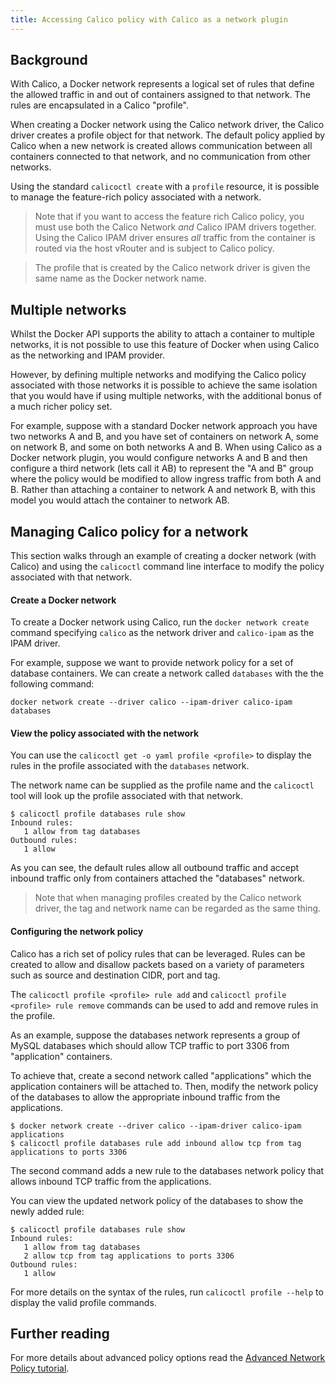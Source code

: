 ```yaml
---
title: Accessing Calico policy with Calico as a network plugin
---
```



## Background

With Calico, a Docker network represents a logical set of rules that define the 
allowed traffic in and out of containers assigned to that network.  The rules
are encapsulated in a Calico "profile".

When creating a Docker network using the Calico network driver, the Calico 
driver creates a profile object for that network.  The default policy applied 
by Calico when a new network is created allows communication between all 
containers connected to that network, and no communication from other networks.

Using the standard `calicoctl create` with a `profile` resource, it is possible to 
manage the feature-rich policy associated with a network.

> Note that if you want to access the feature rich Calico policy, you must use
> both the Calico Network _and_ Calico IPAM drivers together.  Using the Calico
> IPAM driver ensures _all_ traffic from the container is routed via the host
> vRouter and is subject to Calico policy.

> The profile that is created by the Calico network driver is given the same 
> name as the Docker network name.

## Multiple networks

Whilst the Docker API supports the ability to attach a container to multiple
networks, it is not possible to use this feature of Docker when using Calico
as the networking and IPAM provider.

However, by defining multiple networks and modifying the Calico policy 
associated with those networks it is possible to achieve the same isolation 
that you would have if using multiple networks, with the additional bonus of a
much richer policy set.

For example, suppose with a standard Docker network approach you have two 
networks A and B, and you have set of containers on network A, some on network
B, and some on both networks A and B.  When using Calico as a Docker network
plugin, you would configure networks A and B and then configure a third network
(lets call it AB) to represent the "A and B" group where the policy would be
modified to allow ingress traffic from both A and B.  Rather than attaching a
container to network A and network B, with this model you would attach the 
container to network AB.

## Managing Calico policy for a network

This section walks through an example of creating a docker network (with
Calico) and using the `calicoctl` command line interface to modify the policy
associated with that network.

#### Create a Docker network

To create a Docker network using Calico, run the `docker network create`
command specifying `calico` as the network driver and `calico-ipam` as the IPAM driver.

For example, suppose we want to provide network policy for a set of database
containers.  We can create a network called `databases` with the the following
command:

```
docker network create --driver calico --ipam-driver calico-ipam databases 
```

#### View the policy associated with the network

You can use the `calicoctl get -o yaml profile <profile>` to display the
rules in the profile associated with the `databases` network.

The network name can be supplied as the profile name and the `calicoctl` tool
will look up the profile associated with that network.

```
$ calicoctl profile databases rule show
Inbound rules:
   1 allow from tag databases
Outbound rules:
   1 allow
```

As you can see, the default rules allow all outbound traffic and accept inbound
traffic only from containers attached the "databases" network.

> Note that when managing profiles created by the Calico network driver, the
> tag and network name can be regarded as the same thing.

#### Configuring the network policy

Calico has a rich set of policy rules that can be leveraged.  Rules can be
created to allow and disallow packets based on a variety of parameters such
as source and destination CIDR, port and tag.

The `calicoctl profile <profile> rule add` and `calicoctl profile <profile> rule remove`
commands can be used to add and remove rules in the profile.
  
As an example, suppose the databases network represents a group of MySQL
databases which should allow TCP traffic to port 3306 from "application" 
containers.

To achieve that, create a second network called "applications" which the
application containers will be attached to.  Then, modify the network policy of
the databases to allow the appropriate inbound traffic from the applications.

```
$ docker network create --driver calico --ipam-driver calico-ipam applications
$ calicoctl profile databases rule add inbound allow tcp from tag applications to ports 3306
```

The second command adds a new rule to the databases network policy that allows
inbound TCP traffic from the applications.

You can view the updated network policy of the databases to show the newly
added rule:

```
$ calicoctl profile databases rule show
Inbound rules:
   1 allow from tag databases
   2 allow tcp from tag applications to ports 3306
Outbound rules:
   1 allow
```

For more details on the syntax of the rules, run `calicoctl profile --help` to
display the valid profile commands.

## Further reading

For more details about advanced policy options read the 
[Advanced Network Policy tutorial]({{site.baseurl}}/{{page.version}}/usage/configuration/advanced-network-policy).

